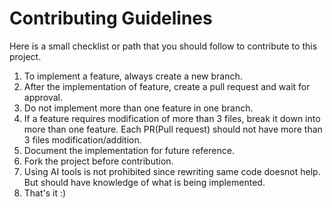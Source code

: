 # Contributing Guidelines
Here is a small checklist or path that you should follow to contribute to this project.

1. To implement a feature, always create a new branch.
2. After the implementation of feature, create a pull request and wait for approval.
3. Do not implement more than one feature in one branch.
4. If a feature requires modification of more than 3 files, break it down into more than one feature. Each PR(Pull request) should not have more than 3 files modification/addition.
5. Document the implementation for future reference.
6. Fork the project before contribution.
7. Using AI tools is not prohibited since rewriting same code doesnot help. But should have knowledge of what is being implemented.
8. That's it :)